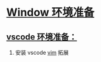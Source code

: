 # [Window 环境准备](./for-window.html#window-环境准备)

## [vscode 环境准备：](./for-window.html#vscode-环境准备：)

1. 安装 vscode [vim](https://marketplace.visualstudio.com/items?itemName=vscodevim.vim) 拓展